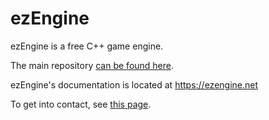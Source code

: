 # ezEngine

ezEngine is a free C++ game engine.

The main repository [can be found here](https://github.com/ezEngine/ezEngine).

ezEngine's documentation is located at <https://ezengine.net>

To get into contact, see [this page](https://ezengine.net/pages/contact.html).
